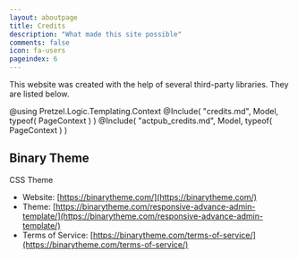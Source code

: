 ```yaml
---
layout: aboutpage
title: Credits
description: "What made this site possible"
comments: false
icon: fa-users
pageindex: 6
---
```


This website was created with the help of several third-party libraries.  They are listed below.

@using Pretzel.Logic.Templating.Context
@Include( "credits.md", Model, typeof( PageContext ) )
@Include( "actpub_credits.md", Model, typeof( PageContext ) )

## Binary Theme

CSS Theme

* Website: [https://binarytheme.com/](https://binarytheme.com/)
* Theme: [https://binarytheme.com/responsive-advance-admin-template/](https://binarytheme.com/responsive-advance-admin-template/)
* Terms of Service: [https://binarytheme.com/terms-of-service/](https://binarytheme.com/terms-of-service/)
